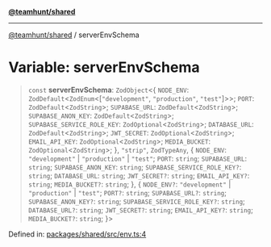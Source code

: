 [**@teamhunt/shared**](../README.md)

***

[@teamhunt/shared](../README.md) / serverEnvSchema

# Variable: serverEnvSchema

> `const` **serverEnvSchema**: `ZodObject`\<\{ `NODE_ENV`: `ZodDefault`\<`ZodEnum`\<\[`"development"`, `"production"`, `"test"`\]\>\>; `PORT`: `ZodDefault`\<`ZodString`\>; `SUPABASE_URL`: `ZodDefault`\<`ZodString`\>; `SUPABASE_ANON_KEY`: `ZodDefault`\<`ZodString`\>; `SUPABASE_SERVICE_ROLE_KEY`: `ZodOptional`\<`ZodString`\>; `DATABASE_URL`: `ZodDefault`\<`ZodString`\>; `JWT_SECRET`: `ZodOptional`\<`ZodString`\>; `EMAIL_API_KEY`: `ZodOptional`\<`ZodString`\>; `MEDIA_BUCKET`: `ZodOptional`\<`ZodString`\>; \}, `"strip"`, `ZodTypeAny`, \{ `NODE_ENV`: `"development"` \| `"production"` \| `"test"`; `PORT`: `string`; `SUPABASE_URL`: `string`; `SUPABASE_ANON_KEY`: `string`; `SUPABASE_SERVICE_ROLE_KEY?`: `string`; `DATABASE_URL`: `string`; `JWT_SECRET?`: `string`; `EMAIL_API_KEY?`: `string`; `MEDIA_BUCKET?`: `string`; \}, \{ `NODE_ENV?`: `"development"` \| `"production"` \| `"test"`; `PORT?`: `string`; `SUPABASE_URL?`: `string`; `SUPABASE_ANON_KEY?`: `string`; `SUPABASE_SERVICE_ROLE_KEY?`: `string`; `DATABASE_URL?`: `string`; `JWT_SECRET?`: `string`; `EMAIL_API_KEY?`: `string`; `MEDIA_BUCKET?`: `string`; \}\>

Defined in: [packages/shared/src/env.ts:4](https://github.com/cr-nattress/teamhunt.pro/blob/b3814d7b45f5c909b52a6c1c7606fbf047d3b506/packages/shared/src/env.ts#L4)
